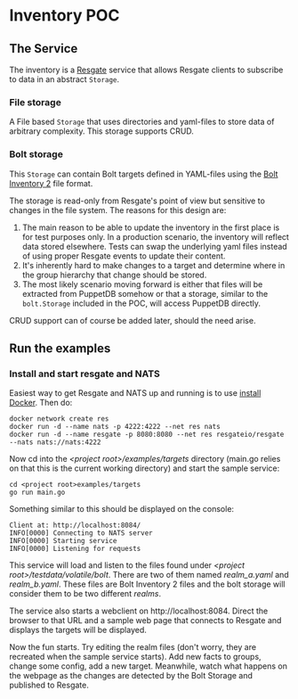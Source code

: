 # Inventory POC

## The Service
The inventory is a [Resgate](https://resgate.io/) service that allows Resgate clients to subscribe
to data in an abstract `Storage`.

### File storage
A File based `Storage` that uses directories and yaml-files to store data of arbitrary complexity. This storage supports
CRUD.

### Bolt storage
This `Storage` can contain Bolt targets defined in YAML-files using the
[Bolt Inventory 2](https://puppet.com/docs/bolt/latest/inventory_file_v2.html) file format.

The storage is read-only from Resgate's point of view but sensitive to changes in the file system. The reasons for this
design are:
1. The main reason to be able to update the inventory in the first place is for test purposes only. In a production
   scenario, the inventory will reflect data stored elsewhere. Tests can swap the underlying yaml files instead of using
   proper Resgate events to update their content.
2. It's inherently hard to make changes to a target and determine where in the group hierarchy that change should be
   stored.
3. The most likely scenario moving forward is either that files will be extracted from PuppetDB somehow or that
   a storage, similar to the `bolt.Storage` included in the POC, will access PuppetDB directly.

CRUD support can of course be added later, should the need arise.

## Run the examples

### Install and start resgate and NATS

Easiest way to get Resgate and NATS up and running is to use [install Docker](https://docs.docker.com/install/).
Then do:
```
docker network create res
docker run -d --name nats -p 4222:4222 --net res nats
docker run -d --name resgate -p 8080:8080 --net res resgateio/resgate --nats nats://nats:4222
```
Now cd into the _\<project root>/examples/targets_ directory (main.go relies on that this is the current working
directory) and start the sample service:
```
cd <project root>examples/targets
go run main.go
```
Something similar to this should be displayed on the console:
```
Client at: http://localhost:8084/
INFO[0000] Connecting to NATS server                    
INFO[0000] Starting service                             
INFO[0000] Listening for requests                       
```
This service will load and listen to the files found under _\<project root>/testdata/volatile/bolt_. There are two of
them named _realm_a.yaml_ and _realm_b.yaml_. These files are Bolt Inventory 2 files and the bolt storage will consider
them to be two different _realms_.

The service also starts a webclient on http://localhost:8084. Direct the browser to that URL and a sample web page that
connects to Resgate and displays the targets will be displayed.

Now the fun starts. Try editing the realm files (don't worry, they are recreated when the sample service starts). Add
new facts to groups, change some config, add a new target. Meanwhile, watch what happens on the webpage as the changes
are detected by the Bolt Storage and published to Resgate.
